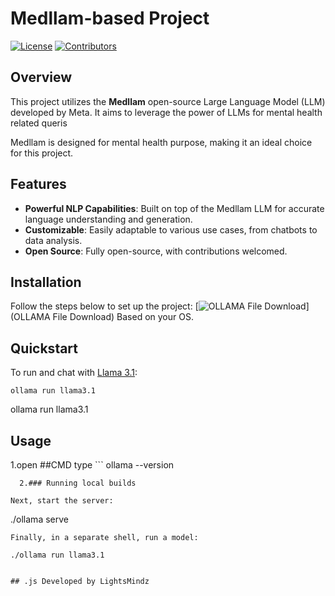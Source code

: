 # Medllam-based Project

[![License](https://img.shields.io/badge/license-MIT-blue.svg)](LICENSE)
[![Contributors](https://img.shields.io/github/contributors/yourusername/repositoryname)](https://github.com/yourusername/repositoryname/graphs/contributors)

## Overview

This project utilizes the **Medllam** open-source Large Language Model (LLM) developed by Meta. It aims to leverage the power of LLMs for mental health related queris 

Medllam is designed for mental health purpose, making it an ideal choice for this project.

## Features

- **Powerful NLP Capabilities**: Built on top of the Medllam LLM for accurate language understanding and generation.
- **Customizable**: Easily adaptable to various use cases, from chatbots to data analysis.
- **Open Source**: Fully open-source, with contributions welcomed.


## Installation

Follow the steps below to set up the project:
[![OLLAMA File Download](https://ollama.com/)](OLLAMA File Download)
Based on your OS.

## Quickstart

To run and chat with [Llama 3.1](https://ollama.com/library/llama3.1):

```
ollama run llama3.1
```

ollama run llama3.1
## Usage
  1.open ##CMD type ```
ollama --version
```.
  2.### Running local builds

Next, start the server:

```
./ollama serve
```
Finally, in a separate shell, run a model:

./ollama run llama3.1


## .js Developed by LightsMindz
